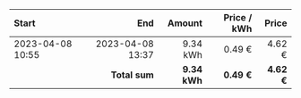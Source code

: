 | Start            |              End |       Amount | Price / kWh |      Price |
| :--------------- | ---------------: | -----------: | ----------: | ---------: |
| 2023-04-08 10:55 | 2023-04-08 13:37 |     9.34 kWh |      0.49 € |     4.62 € |
|                  |    **Total sum** | **9.34 kWh** |  **0.49 €** | **4.62 €** |